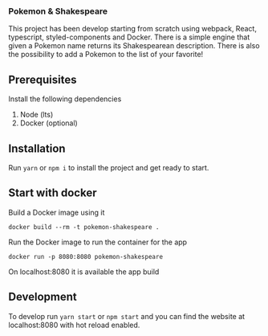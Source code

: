 ### Pokemon & Shakespeare

This project has been develop starting from scratch using webpack, React, typescript, styled-components and Docker.
There is a simple engine that given a Pokemon name returns its Shakespearean description. There is also the possibility to add a Pokemon to the list of your favorite!

## Prerequisites

Install the following dependencies

1. Node (lts)
2. Docker (optional)

## Installation

Run ```yarn``` or ```npm i``` to install the project and get ready to start.

## Start with docker

Build a Docker image using it

```docker build --rm -t pokemon-shakespeare .```

Run the Docker image to run the container for the app

```docker run -p 8080:8080 pokemon-shakespeare```

On localhost:8080 it is available the app build

## Development

To develop run ```yarn start``` or ```npm start``` and you can find the website at localhost:8080 with hot reload enabled.